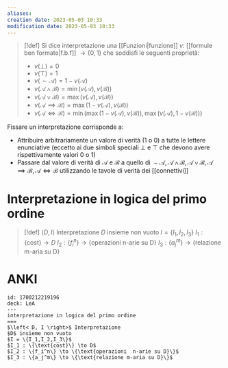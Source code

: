 ```yaml
---
aliases: 
creation date: 2023-05-03 10:33
modification date: 2023-05-03 10:33
---
```


>[!def]
>Si dice interpretazione una [[Funzioni|funzione]] $v$: [[formule ben formate|f.b.f]] $\to \{ 0,1 \}$ che soddisfi le seguenti proprietà:
> - $v(\perp) = 0$
> - $v(\top) = 1$
> - $v(\sim \mathcal{A}) = 1 - v(\mathcal{A})$
> - $v(\mathcal{A \land B}) = \min(v(\mathcal{A}),v(\mathcal{B}))$
> - $v(\mathcal{A \lor B}) = \max(v(\mathcal{A}), v(\mathcal{B}))$
> - $v(\mathcal{A \implies B}) = \max(1 - v(\mathcal{A}), v(\mathcal{B}))$
> - $v(\mathcal{A \iff B}) = \min(\max(1 - v(\mathcal{A}), v(\mathcal{B})), \max(v(\mathcal{A}), 1 - v(\mathcal{B})))$

Fissare un interpretazione corrisponde a:
- Attribuire arbitrariamente un valore di verità ($1$ o $0$) a tutte le lettere enunciative (eccetto ai due simboli speciali $\perp$ e $\top$ che devono avere rispettivamente valori $0$ o $1$)
- Passare dal valore di verità di $\mathcal{A}$ e $\mathcal{B}$ a quello di $\sim \mathcal{A}, \mathcal{A \land B}, \mathcal{A \lor B}, \mathcal{ A \implies B}, \mathcal{A \iff B}$ utilizzando le tavole di verità dei [[connettivi]]

# Interpretazione in logica del primo ordine
>[!def]
>$\left< D, I \right>$ Interpretazione
>$D$ insieme non vuoto
>$I = \{I_1,I_2,I_3\}$
>$I_1 : \{\text{cost}\} \to D$
>$I_2 : \{f_i^n\} \to \{\text{operazioni  n-arie su D}\}$
>$I_3 : \{a_j^m\} \to \{\text{relazione m-aria su D}\}$

# ANKI

```anki
id: 1700212219196
deck: LeA
---
interpretazione in logica del primo ordine
===
$\left< D, I \right>$ Interpretazione
$D$ insieme non vuoto
$I = \{I_1,I_2,I_3\}$
$I_1 : \{\text{cost}\} \to D$
$I_2 : \{f_i^n\} \to \{\text{operazioni  n-arie su D}\}$
$I_3 : \{a_j^m\} \to \{\text{relazione m-aria su D}\}$
```
